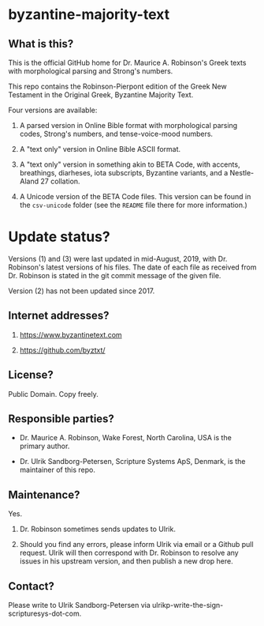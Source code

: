 # byzantine-majority-text
## What is this?

This is the official GitHub home for Dr. Maurice A. Robinson's Greek
texts with morphological parsing and Strong's numbers.

This repo contains the Robinson-Pierpont edition of the Greek New
Testament in the Original Greek, Byzantine Majority Text.

Four versions are available:

1. A parsed version in Online Bible format with morphological parsing
codes, Strong's numbers, and tense-voice-mood numbers.

2. A "text only" version in Online Bible ASCII format.

3. A "text only" version in something akin to BETA Code, with accents,
breathings, diarheses, iota subscripts, Byzantine variants, and
a Nestle-Aland 27 collation.

4. A Unicode version of the BETA Code files. This version can be found in the `csv-unicode`
folder (see the `README` file there for more information.)

# Update status?

Versions (1) and (3) were last updated in mid-August, 2019, with
Dr. Robinson's latest versions of his files.  The date of each file as
received from Dr. Robinson is stated in the git commit message of the
given file.

Version (2) has not been updated since 2017.


## Internet addresses?

1. https://www.byzantinetext.com

2. https://github.com/byztxt/

## License?

Public Domain.  Copy freely.

## Responsible parties?

- Dr. Maurice A. Robinson, Wake Forest, North Carolina, USA is the
  primary author.

- Dr. Ulrik Sandborg-Petersen, Scripture Systems ApS, Denmark, is the
  maintainer of this repo.

## Maintenance?

Yes.

1. Dr. Robinson sometimes sends updates to Ulrik.

2. Should you find any errors, please inform Ulrik via email or a
Github pull request.  Ulrik will then correspond with Dr. Robinson to
resolve any issues in his upstream version, and then publish a new
drop here.


## Contact?

Please write to Ulrik Sandborg-Petersen via
ulrikp-write-the-sign-scripturesys-dot-com.


